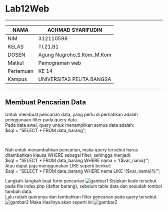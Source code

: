 # Lab12Web

<Hr>

|NAMA   |ACHMAD SYARIFUDIN |
| --- | --- |
| NIM   | 312110598 |
| KELAS | TI.21.B1 |
| DOSEN | Agung Nugroho,S.Kom.,M.Kom |
| Matkul| Pemograman web |
|Pertemuan| KE 14 |
|Kampus | UNIVERSITAS PELITA BANGSA |

<Hr>

## Membuat Pencarian Data
Untuk membuat pencarian data, yang perlu di perhatikan adalah penggunaan filter pada query data.
<br>
Pada data awal, query untuk menampilkan semua data adalah:
<br>
$sql = “SELECT * FROM data_barang”;

<br>

Nah untuk menambahkan pencarian, maka query tersebut harus ditambahkan klausa WHERE sebagai filter, sehingga menjadi:
<br>
$sql = “SELECT * FROM data_barang WHERE nama = ‘{$var_nama}’”;
<br>
Atau dapat juga menggunakan LIKE seperti berikut:
<br>
$sql = “SELECT * FROM data_barang WHERE nama LIKE ‘{$var_nama}%’”;
<br>

Langkah-langkah buat form pencarian
![gambar1](https://imgur.com/7YvYbHO.png)
Sisipkan kode tersebut pada file index.php (daftar barang), sebelum table data dan sesudah tombol tambah data. <br>
Lalu rubah querynya dan tambahkan filter pencarian pada query tersebut.
![gambar2](https://imgur.com/inLp7ot.png)
Maka Hasilnya akan seperti ini
![gambar2](https://imgur.com/lazU65O.png)
